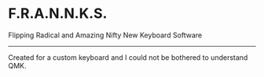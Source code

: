 # F.R.A.N.N.K.S.
Flipping Radical and Amazing Nifty New Keyboard Software

---

Created for a custom keyboard and I could not be bothered to understand QMK.
